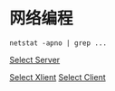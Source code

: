 # 网络编程

`netstat -apno | grep ...`

[Select Server](../../homework/Select/server.cc)

[Select Xlient](../../homework/Select/server.cc)
[Select Client](../../homework/Select/server.cc)
